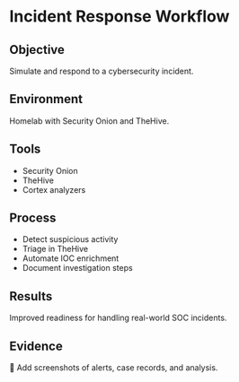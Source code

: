 # Incident Response Workflow

## Objective
Simulate and respond to a cybersecurity incident.

## Environment
Homelab with Security Onion and TheHive.

## Tools
- Security Onion
- TheHive
- Cortex analyzers

## Process
- Detect suspicious activity
- Triage in TheHive
- Automate IOC enrichment
- Document investigation steps

## Results
Improved readiness for handling real-world SOC incidents.

## Evidence
📸 Add screenshots of alerts, case records, and analysis.
